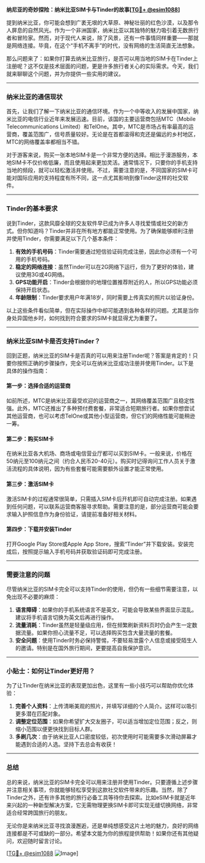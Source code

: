 **纳尼亚的奇妙探险：纳米比亚SIM卡与Tinder的故事[[TG💪+ @esim1088](https://t.me/s/esim1088)]**

提到纳米比亚，你可能会想到广袤无垠的大草原、神秘壮丽的红色沙漠，以及那令人屏息的自然风光。作为一个非洲国家，纳米比亚以其独特的魅力吸引着无数旅行者和冒险家。然而，对于现代人来说，除了风景，还有一件事情同样重要——那就是网络连接。毕竟，在这个“手机不离手”的时代，没有网络的生活简直无法想象。

那么问题来了：如果你打算去纳米比亚旅行，是否可以用当地的SIM卡在Tinder上注册呢？这不仅是技术层面的问题，更是许多旅行者关心的实际需求。今天，我们就来聊聊这个问题，并为你提供一些实用的建议。

---

### 纳米比亚的通信现状

首先，让我们了解一下纳米比亚的通信环境。作为一个中等收入的发展中国家，纳米比亚的电信行业近年来发展迅速。目前，该国的主要运营商包括MTC（Mobile Telecommunications Limited）和TelOne。其中，MTC是市场占有率最高的运营商，覆盖范围广，信号质量较好。无论是在首都温得和克还是偏远的乡村地区，MTC的网络覆盖率都相当不错。

对于游客来说，购买一张本地SIM卡是一个非常方便的选择。相比于漫游服务，本地SIM卡不仅价格低廉，而且使用起来更加灵活。通常情况下，只要你的手机支持当地的频段，就可以轻松激活并使用。不过，需要注意的是，不同国家的SIM卡可能对国际应用的支持程度有所不同，这一点尤其影响到像Tinder这样的社交软件。

---

### Tinder的基本要求

说到Tinder，这款风靡全球的交友软件早已成为许多人寻找爱情或社交的新方式。但你知道吗？Tinder并非在所有地方都能正常使用。为了确保能够顺利注册并使用Tinder，你需要满足以下几个基本条件：

1. **有效的手机号码**：Tinder需要通过短信验证码完成注册，因此你必须有一个可用的手机号码。
2. **稳定的网络连接**：虽然Tinder可以在2G网络下运行，但为了更好的体验，建议使用3G或4G网络。
3. **GPS功能开启**：Tinder会根据你的地理位置推荐附近的人，所以GPS功能必须保持开启状态。
4. **年龄限制**：Tinder要求用户年满18岁，同时需要上传真实的照片以验证身份。

以上这些条件看似简单，但在实际操作中却可能遇到各种各样的问题。尤其是当你身处异国他乡时，如何找到符合要求的SIM卡就显得尤为重要了。

---

### 纳米比亚SIM卡是否支持Tinder？

回到正题，纳米比亚的SIM卡是否真的可以用来注册Tinder呢？答案是肯定的！只要你按照正确的步骤操作，完全可以在纳米比亚成功注册并使用Tinder。以下是具体的操作指南：

#### 第一步：选择合适的运营商
如前所述，MTC是纳米比亚最受欢迎的运营商之一，其网络覆盖范围广且稳定性强。此外，MTC还推出了多种预付费套餐，非常适合短期旅行者。如果你想尝试其他运营商，也可以考虑TelOne或其他小型运营商，但它们的网络性能可能稍逊一筹。

#### 第二步：购买SIM卡
在纳米比亚各大机场、商场或电信营业厅都可以买到SIM卡。一般来说，价格在50纳元至100纳元之间（约合人民币20-40元）。购买时记得询问工作人员关于激活流程的具体说明，因为有些套餐可能需要额外设置才能正常使用。

#### 第三步：激活SIM卡
激活SIM卡的过程通常很简单，只需插入SIM卡后开机即可自动完成注册。如果遇到任何问题，可以联系运营商客服寻求帮助。需要注意的是，部分运营商可能会要求输入护照信息作为身份验证，请提前准备好相关材料。

#### 第四步：下载并安装Tinder
打开Google Play Store或Apple App Store，搜索“Tinder”并下载安装。安装完成后，按照提示输入手机号码并获取验证码即可完成注册。

---

### 需要注意的问题

尽管纳米比亚的SIM卡完全可以支持Tinder的使用，但仍有一些细节需要注意，以免出现不必要的麻烦：

1. **语言障碍**：如果你的手机系统语言不是英文，可能会导致某些界面显示混乱。建议将手机语言切换为英文后再进行操作。
2. **流量消耗**：Tinder虽然是轻量级应用，但在频繁刷新资料页时仍会产生一定数据流量。如果你担心流量不足，可以选择购买包含大量流量的套餐。
3. **安全问题**：使用Tinder时务必保持警惕，不要轻易泄露个人信息或接受陌生人的邀请。特别是在国外旅行期间，更要提高自我保护意识。

---

### 小贴士：如何让Tinder更好用？

为了让Tinder在纳米比亚的表现更加出色，这里有一些小技巧可以帮助你优化体验：

1. **完善个人资料**：上传清晰美观的照片，并填写详细的个人简介。这样可以吸引更多潜在匹配对象。
2. **调整定位范围**：如果你希望扩大交友圈子，可以适当增加定位范围；反之，则缩小范围以便更快找到目标人群。
3. **多刷几次**：由于纳米比亚人口密度较低，初次使用时可能需要多次滑动屏幕才能遇到合适的人选。坚持下去总会有收获！

---

### 总结

总的来说，纳米比亚的SIM卡完全可以用来注册并使用Tinder。只要遵循上述步骤并注意相关事项，你就能够轻松享受到这款社交软件带来的乐趣。当然，除了Tinder之外，还有许多其他的旅行必备工具等待你去探索。比如eSIM卡就是近年来兴起的一种新型解决方案，它无需物理更换SIM卡即可实现无缝切换网络，非常适合经常跨国旅行的朋友。

无论你是来纳米比亚寻找浪漫邂逅，还是单纯想感受这片土地的魅力，良好的网络连接都是不可或缺的一部分。希望本文能为你的旅程提供帮助！如果你还有其他疑问，欢迎随时留言讨论。

[[TG💪+ @esim1088](https://t.me/s/esim1088) ![Image](https://i.postimg.cc/4NQfJmqS/Snipaste-2025-05-13-00-14-12.png)]